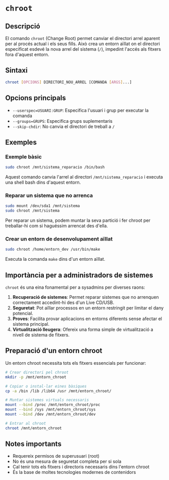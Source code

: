 # `chroot`

## Descripció

El comando `chroot` (Change Root) permet canviar el directori arrel aparent per al procés actual i els seus fills. Això crea un entorn aïllat on el directori especificat esdevé la nova arrel del sistema (`/`), impedint l'accés als fitxers fora d'aquest entorn.

## Sintaxi

```bash
chroot [OPCIONS] DIRECTORI_NOU_ARREL [COMANDA [ARGS]...]
```

## Opcions principals

- `--userspec=USUARI:GRUP`: Especifica l'usuari i grup per executar la comanda
- `--groups=GRUPS`: Especifica grups suplementaris
- `--skip-chdir`: No canvia el directori de treball a `/`

## Exemples

### Exemple bàsic

```bash
sudo chroot /mnt/sistema_reparacio /bin/bash
```

Aquest comando canvia l'arrel al directori `/mnt/sistema_reparacio` i executa una shell bash dins d'aquest entorn.

### Reparar un sistema que no arrenca

```bash
sudo mount /dev/sda1 /mnt/sistema
sudo chroot /mnt/sistema
```

Per reparar un sistema, podem muntar la seva partició i fer chroot per treballar-hi com si haguéssim arrencat des d'ella.

### Crear un entorn de desenvolupament aïllat

```bash
sudo chroot /home/entorn_dev /usr/bin/make
```

Executa la comanda `make` dins d'un entorn aïllat.

## Importància per a administradors de sistemes

`chroot` és una eina fonamental per a sysadmins per diverses raons:

1. **Recuperació de sistemes**: Permet reparar sistemes que no arrenquen correctament accedint-hi des d'un Live CD/USB.
2. **Seguretat**: Pot aïllar processos en un entorn restringit per limitar el dany potencial.
3. **Proves**: Facilita provar aplicacions en entorns diferents sense afectar el sistema principal.
4. **Virtualització lleugera**: Ofereix una forma simple de virtualització a nivell de sistema de fitxers.

## Preparació d'un entorn chroot

Un entorn chroot necessita tots els fitxers essencials per funcionar:

```bash
# Crear directori pel chroot
mkdir -p /mnt/entorn_chroot

# Copiar o instal·lar eines bàsiques
cp -a /bin /lib /lib64 /usr /mnt/entorn_chroot/

# Muntar sistemes virtuals necessaris
mount --bind /proc /mnt/entorn_chroot/proc
mount --bind /sys /mnt/entorn_chroot/sys
mount --bind /dev /mnt/entorn_chroot/dev

# Entrar al chroot
chroot /mnt/entorn_chroot
```

## Notes importants

- Requereix permisos de superusuari (root)
- No és una mesura de seguretat completa per si sola
- Cal tenir tots els fitxers i directoris necessaris dins l'entorn chroot
- És la base de moltes tecnologies modernes de contenidors
